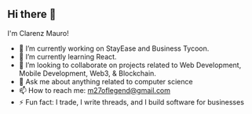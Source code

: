 ## Hi there 👋

I'm Clarenz Mauro!

- 🔭 I’m currently working on StayEase and Business Tycoon.
- 🌱 I’m currently learning React.
- 👯 I’m looking to collaborate on projects related to Web Development, Mobile Development, Web3, & Blockchain.
- 💬 Ask me about anything related to computer science
- 📫 How to reach me: m27oflegend@gmail.com
- ⚡ Fun fact: I trade, I write threads, and I build software for businesses
